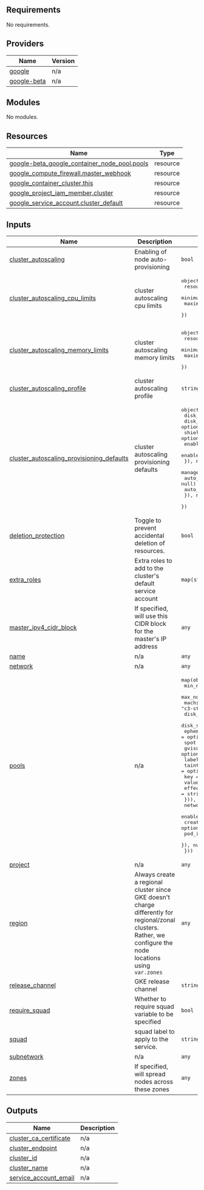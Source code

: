 <!-- BEGIN_TF_DOCS -->
## Requirements

No requirements.

## Providers

| Name | Version |
|------|---------|
| <a name="provider_google"></a> [google](#provider\_google) | n/a |
| <a name="provider_google-beta"></a> [google-beta](#provider\_google-beta) | n/a |

## Modules

No modules.

## Resources

| Name | Type |
|------|------|
| [google-beta_google_container_node_pool.pools](https://registry.terraform.io/providers/hashicorp/google-beta/latest/docs/resources/google_container_node_pool) | resource |
| [google_compute_firewall.master_webhook](https://registry.terraform.io/providers/hashicorp/google/latest/docs/resources/compute_firewall) | resource |
| [google_container_cluster.this](https://registry.terraform.io/providers/hashicorp/google/latest/docs/resources/container_cluster) | resource |
| [google_project_iam_member.cluster](https://registry.terraform.io/providers/hashicorp/google/latest/docs/resources/project_iam_member) | resource |
| [google_service_account.cluster_default](https://registry.terraform.io/providers/hashicorp/google/latest/docs/resources/service_account) | resource |

## Inputs

| Name | Description | Type | Default | Required |
|------|-------------|------|---------|:--------:|
| <a name="input_cluster_autoscaling"></a> [cluster\_autoscaling](#input\_cluster\_autoscaling) | Enabling of node auto-provisioning | `bool` | `false` | no |
| <a name="input_cluster_autoscaling_cpu_limits"></a> [cluster\_autoscaling\_cpu\_limits](#input\_cluster\_autoscaling\_cpu\_limits) | cluster autoscaling cpu limits | <pre>object({<br>    resource_type = optional(string, "cpu")<br>    minimum       = optional(number, 4)<br>    maximum       = optional(number, 10)<br>  })</pre> | `{}` | no |
| <a name="input_cluster_autoscaling_memory_limits"></a> [cluster\_autoscaling\_memory\_limits](#input\_cluster\_autoscaling\_memory\_limits) | cluster autoscaling memory limits | <pre>object({<br>    resource_type = optional(string, "memory"),<br>    minimum       = optional(number, 8)<br>    maximum       = optional(number, 80)<br>  })</pre> | `null` | no |
| <a name="input_cluster_autoscaling_profile"></a> [cluster\_autoscaling\_profile](#input\_cluster\_autoscaling\_profile) | cluster autoscaling profile | `string` | `null` | no |
| <a name="input_cluster_autoscaling_provisioning_defaults"></a> [cluster\_autoscaling\_provisioning\_defaults](#input\_cluster\_autoscaling\_provisioning\_defaults) | cluster autoscaling provisioning defaults | <pre>object({<br>    disk_size = optional(number, null)<br>    disk_type = optional(string, null)<br>    shielded_instance_config = optional(object({<br>      enable_secure_boot          = optional(bool, null)<br>      enable_integrity_monitoring = optional(bool, null)<br>    }), null)<br>    management = optional(object({<br>      auto_upgrade = optional(bool, null)<br>      auto_repair  = optional(bool, null)<br>    }), null)<br>  })</pre> | `null` | no |
| <a name="input_deletion_protection"></a> [deletion\_protection](#input\_deletion\_protection) | Toggle to prevent accidental deletion of resources. | `bool` | `true` | no |
| <a name="input_extra_roles"></a> [extra\_roles](#input\_extra\_roles) | Extra roles to add to the cluster's default service account | `map(string)` | `{}` | no |
| <a name="input_master_ipv4_cidr_block"></a> [master\_ipv4\_cidr\_block](#input\_master\_ipv4\_cidr\_block) | If specified, will use this CIDR block for the master's IP address | `any` | n/a | yes |
| <a name="input_name"></a> [name](#input\_name) | n/a | `any` | n/a | yes |
| <a name="input_network"></a> [network](#input\_network) | n/a | `any` | n/a | yes |
| <a name="input_pools"></a> [pools](#input\_pools) | n/a | <pre>map(object({<br>    min_node_count                    = optional(number, 1)<br>    max_node_count                    = optional(number, 1)<br>    machine_type                      = optional(string, "c3-standard-4")<br>    disk_type                         = optional(string, "pd-balanced")<br>    disk_size                         = optional(number, 100)<br>    ephemeral_storage_local_ssd_count = optional(number, 0)<br>    spot                              = optional(bool, false)<br>    gvisor                            = optional(bool, false)<br>    labels                            = optional(map(string), {})<br>    taints = optional(list(object({<br>      key    = string<br>      value  = string<br>      effect = string<br>    })), [])<br>    network_config = optional(object({<br>      enable_private_nodes = optional(bool, false)<br>      create_pod_range     = optional(bool, true)<br>      pod_ipv4_cidr_block  = optional(string, "")<br>    }), null)<br>  }))</pre> | n/a | yes |
| <a name="input_project"></a> [project](#input\_project) | n/a | `any` | n/a | yes |
| <a name="input_region"></a> [region](#input\_region) | Always create a regional cluster since GKE doesn't charge differently for regional/zonal clusters. Rather, we configure the node locations using `var.zones` | `any` | n/a | yes |
| <a name="input_release_channel"></a> [release\_channel](#input\_release\_channel) | GKE release channel | `string` | `"REGULAR"` | no |
| <a name="input_require_squad"></a> [require\_squad](#input\_require\_squad) | Whether to require squad variable to be specified | `bool` | `true` | no |
| <a name="input_squad"></a> [squad](#input\_squad) | squad label to apply to the service. | `string` | `""` | no |
| <a name="input_subnetwork"></a> [subnetwork](#input\_subnetwork) | n/a | `any` | n/a | yes |
| <a name="input_zones"></a> [zones](#input\_zones) | If specified, will spread nodes across these zones | `any` | `null` | no |

## Outputs

| Name | Description |
|------|-------------|
| <a name="output_cluster_ca_certificate"></a> [cluster\_ca\_certificate](#output\_cluster\_ca\_certificate) | n/a |
| <a name="output_cluster_endpoint"></a> [cluster\_endpoint](#output\_cluster\_endpoint) | n/a |
| <a name="output_cluster_id"></a> [cluster\_id](#output\_cluster\_id) | n/a |
| <a name="output_cluster_name"></a> [cluster\_name](#output\_cluster\_name) | n/a |
| <a name="output_service_account_email"></a> [service\_account\_email](#output\_service\_account\_email) | n/a |
<!-- END_TF_DOCS -->
